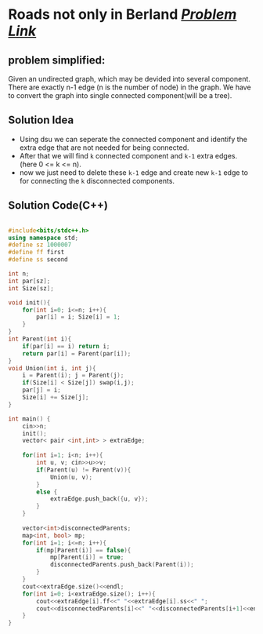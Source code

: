 # Roads not only in Berland [***Problem Link***](https://codeforces.com/contest/25/problem/D)

## problem simplified:
Given an undirected graph, which may be devided into several component. There are exactly n-1 edge (n is the number of node) in the graph. We have to convert the graph into single connected component(will be a tree).


## Solution Idea
- Using dsu we can seperate the connected component and identify the extra edge that are not needed for being connected.
- After that we will find `k` connected component and `k-1` extra edges. (here 0 <= k <= n).
- now we just need to delete these `k-1` edge and create new `k-1` edge to for connecting the `k` disconnected components.  



## **Solution Code(C++)**

```C++

#include<bits/stdc++.h>
using namespace std;
#define sz 1000007
#define ff first
#define ss second

int n;
int par[sz];
int Size[sz];

void init(){
    for(int i=0; i<=n; i++){
        par[i] = i; Size[i] = 1;
    }
}
int Parent(int i){
    if(par[i] == i) return i;
    return par[i] = Parent(par[i]);
}
void Union(int i, int j){
    i = Parent(i); j = Parent(j);
    if(Size[i] < Size[j]) swap(i,j);
    par[j] = i;
    Size[i] += Size[j];
}

int main() {
    cin>>n;
    init();
    vector< pair <int,int> > extraEdge;
    
    for(int i=1; i<n; i++){
        int u, v; cin>>u>>v;
        if(Parent(u) != Parent(v)){
            Union(u, v);
        }
        else {
            extraEdge.push_back({u, v});
        }
    }
    
    vector<int>disconnectedParents;
    map<int, bool> mp;
    for(int i=1; i<=n; i++){
        if(mp[Parent(i)] == false){
            mp[Parent(i)] = true;
            disconnectedParents.push_back(Parent(i));
        }
    }
    cout<<extraEdge.size()<<endl;
    for(int i=0; i<extraEdge.size(); i++){
        cout<<extraEdge[i].ff<<" "<<extraEdge[i].ss<<" ";
        cout<<disconnectedParents[i]<<" "<<disconnectedParents[i+1]<<endl;
    }
}
  
```
